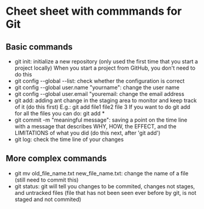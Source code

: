 # Cheet sheet with commmands for Git

## Basic commands

- git init: initialize a new repository (only used the first time that you start a project locally)
When you start a project from GitHub, you don't need to do this
- git config --global --list: check whether the configuration is correct
- git config --global user.name "yourname": change the user name
- git config --global user.email "youremail: change the email address
- git add: adding ant change in the staging area to monitor and keep track of it (do this first)
E.g.: git add file1 file2 file 3 
If you want to do git add for all the files you can do: git add *
- git commit -m "meaningful message": saving a point on the time line with a message that describes WHY, HOW, the EFFECT, and the LIMITATIONS of what you did  (do this next, after 'git add')
- git log: check the time line of your changes 

## More complex commands

- git mv old_file_name.txt new_file_name.txt: change the name of a file (still need to commit this)
- git status: git will tell you changes to be commited, changes not stages, and untracked files (file that has not been seen ever before by git, is not staged and not commited)
